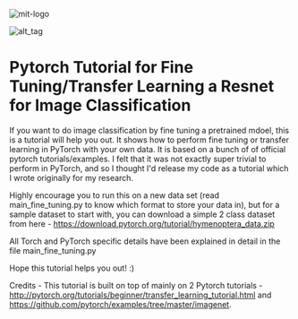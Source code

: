 ![mit-logo](https://csailprettycommittee.mit.edu/sites/default/files/images/MIT_logo.png)

![alt_tag](https://raw.githubusercontent.com/pytorch/pytorch/master/docs/source/_static/img/pytorch-logo-dark.png)

# Pytorch Tutorial for Fine Tuning/Transfer Learning a Resnet for Image Classification

If you want to do image classification by fine tuning a pretrained mdoel, this is a tutorial will help you out. It shows how to perform fine tuning or transfer learning in PyTorch with your own data. It is based on a bunch of of official pytorch tutorials/examples. I felt that it was not exactly super trivial to perform in PyTorch, and so I thought I'd release my code as a tutorial which I wrote originally for my research. 

Highly encourage you to run this on a new data set (read main_fine_tuning.py to know which format to store your data in), but for a sample dataset to start with, you can download a simple 2 class dataset from here - https://download.pytorch.org/tutorial/hymenoptera_data.zip

All Torch and PyTorch specific details have been explained in detail in the file main_fine_tuning.py

Hope this tutorial helps you out! :)

Credits - This tutorial is built on top of mainly on 2 Pytorch tutorials - http://pytorch.org/tutorials/beginner/transfer_learning_tutorial.html and https://github.com/pytorch/examples/tree/master/imagenet.
